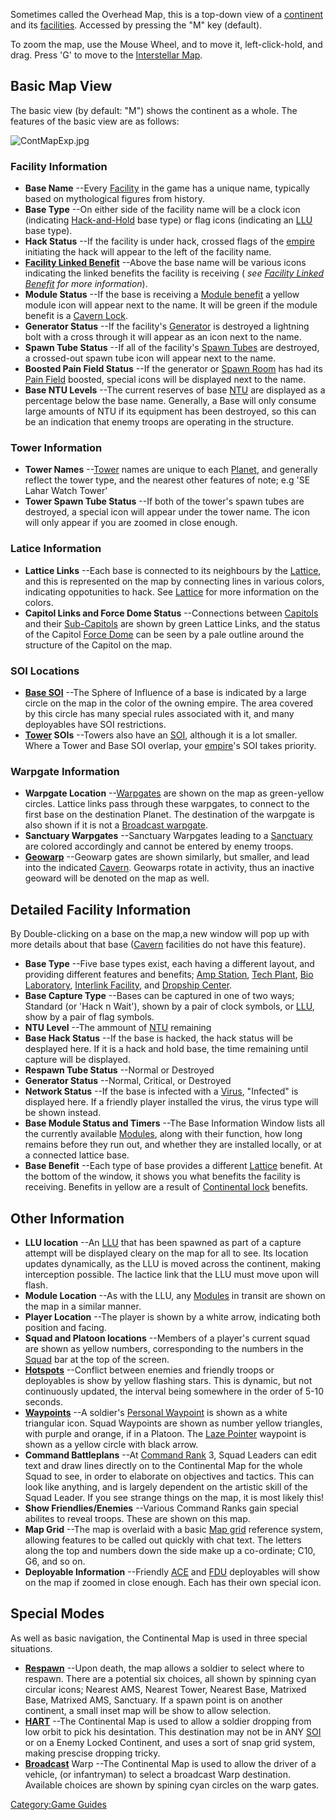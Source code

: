 Sometimes called the Overhead Map, this is a top-down view of a
[continent](continent "wikilink") and its
[facilities](facilities "wikilink"). Accessed by pressing the "M" key
(default).

To zoom the map, use the Mouse Wheel, and to move it, left-click-hold,
and drag. Press 'G' to move to the [Interstellar
Map](Interstellar_Map "wikilink").

## Basic Map View

The basic view (by default: "M") shows the continent as a whole. The
features of the basic view are as follows:

![](ContMapExp.jpg "ContMapExp.jpg")

### Facility Information

-   **Base Name** --Every [Facility](Facility "wikilink") in the game
    has a unique name, typically based on mythological figures from
    history.
-   **Base Type** --On either side of the facility name will be a clock
    icon (indicating [Hack-and-Hold](Hack-and-Hold "wikilink") base
    type) or flag icons (indicating an [LLU](LLU "wikilink") base type).
-   **Hack Status** --If the facility is under hack, crossed flags of
    the [empire](empire "wikilink") initiating the hack will appear to
    the left of the facility name.
-   **[Facility Linked Benefit](Facility_Linked_Benefit "wikilink")**
    --Above the base name will be various icons indicating the linked
    benefits the facility is receiving (<i> see [Facility Linked
    Benefit](Facility_Linked_Benefit "wikilink") for more
    information</i>).
-   **Module Status** --If the base is receiving a [Module
    benefit](Module_benefit "wikilink") a yellow module icon will appear
    next to the name. It will be green if the module benefit is a
    [Cavern Lock](Cavern_Lock "wikilink").
-   **Generator Status** --If the facility's
    [Generator](Generator "wikilink") is destroyed a lightning bolt with
    a cross through it will appear as an icon next to the name.
-   **Spawn Tube Status** --If all of the facility's [Spawn
    Tubes](Spawn_Tube "wikilink") are destroyed, a crossed-out spawn
    tube icon will appear next to the name.
-   **Boosted Pain Field Status** --If the generator or [Spawn
    Room](Spawn_Room "wikilink") has had its [Pain
    Field](Pain_Field "wikilink") boosted, special icons will be
    displayed next to the name.
-   **Base NTU Levels** --The current reserves of base
    [NTU](NTU "wikilink") are displayed as a percentage below the base
    name. Generally, a Base will only consume large amounts of NTU if
    its equipment has been destroyed, so this can be an indication that
    enemy troops are operating in the structure.

### Tower Information

-   **Tower Names** --[Tower](Tower "wikilink") names are unique to each
    [Planet](Planet "wikilink"), and generally reflect the tower type,
    and the nearest other features of note; e.g 'SE Lahar Watch Tower'
-   **Tower Spawn Tube Status** --If both of the tower's spawn tubes are
    destroyed, a special icon will appear under the tower name. The icon
    will only appear if you are zoomed in close enough.

### Latice Information

-   **Lattice Links** --Each base is connected to its neighbours by the
    [Lattice](Lattice "wikilink"), and this is represented on the map by
    connecting lines in various colors, indicating oppotunities to hack.
    See [Lattice](Lattice "wikilink") for more information on the
    colors.
-   **Capitol Links and Force Dome Status** --Connections between
    [Capitols](Capitol "wikilink") and their
    [Sub-Capitols](Sub-Capitol "wikilink") are shown by green Lattice
    Links, and the status of the Capitol [Force
    Dome](Force_Dome "wikilink") can be seen by a pale outline around
    the structure of the Capitol on the map.

### SOI Locations

-   **[Base SOI](SOI "wikilink")** --The Sphere of Influence of a base
    is indicated by a large circle on the map in the color of the owning
    empire. The area covered by this circle has many special rules
    associated with it, and many deployables have SOI restrictions.
-   **[Tower](Tower "wikilink") SOIs** --Towers also have an
    [SOI](SOI "wikilink"), although it is a lot smaller. Where a Tower
    and Base SOI overlap, your [empire](empire "wikilink")'s SOI takes
    priority.

### Warpgate Information

-   **Warpgate Location** --[Warpgates](Warpgate "wikilink") are shown
    on the map as green-yellow circles. Lattice links pass through these
    warpgates, to connect to the first base on the destination Planet.
    The destination of the warpgate is also shown if it is not a
    [Broadcast warpgate](Broadcast_warpgate "wikilink").
-   **Sanctuary Warpgates** --Sanctuary Warpgates leading to a
    [Sanctuary](Sanctuary "wikilink") are colored accordingly and cannot
    be entered by enemy troops.
-   **[Geowarp](Geowarp "wikilink")** --Geowarp gates are shown
    similarly, but smaller, and lead into the indicated
    [Cavern](Cavern "wikilink"). Geowarps rotate in activity, thus an
    inactive geoward will be denoted on the map as well.

## Detailed Facility Information

By Double-clicking on a base on the map,a new window will pop up with
more details about that base ([Cavern](Cavern "wikilink") facilities do
not have this feature).

-   **Base Type** --Five base types exist, each having a different
    layout, and providing different features and benefits; [Amp
    Station](Amp_Station "wikilink"), [Tech
    Plant](Tech_Plant "wikilink"), [Bio
    Laboratory](Bio_Laboratory "wikilink"), [Interlink
    Facility](Interlink_Facility "wikilink"), and [Dropship
    Center](Dropship_Center "wikilink").
-   **Base Capture Type** --Bases can be captured in one of two ways;
    Standard (or 'Hack n Wait'), shown by a pair of clock symbols, or
    [LLU](LLU "wikilink"), show by a pair of flag symbols.
-   **NTU Level** --The ammount of [NTU](NTU "wikilink") remaining
-   **Base Hack Status** --If the base is hacked, the hack status will
    be desplayed here. If it is a hack and hold base, the time remaining
    until capture will be displayed.
-   **Respawn Tube Status** --Normal or Destroyed
-   **Generator Status** --Normal, Critical, or Destroyed
-   **Network Status** --If the base is infected with a
    [Virus](Virus "wikilink"), "Infected" is displayed here. If a
    friendly player installed the virus, the virus type will be shown
    instead.
-   **Base Module Status and Timers** --The Base Information Window
    lists all the currently available [Modules](Modules "wikilink"),
    along with their function, how long remains before they run out, and
    whether they are installed locally, or at a connected lattice base.
-   **Base Benefit** --Each type of base provides a different
    [Lattice](Lattice "wikilink") benefit. At the bottom of the window,
    it shows you what benefits the facility is receiving. Benefits in
    yellow are a result of [Continental
    lock](Continental_lock "wikilink") benefits.

## Other Information

-   **LLU location** --An [LLU](LLU "wikilink") that has been spawned as
    part of a capture attempt will be displayed cleary on the map for
    all to see. Its location updates dynamically, as the LLU is moved
    across the continent, making interception possible. The lactice link
    that the LLU must move upon will flash.
-   **Module Location** --As with the LLU, any
    [Modules](Module "wikilink") in transit are shown on the map in a
    similar manner.
-   **Player Location** --The player is shown by a white arrow,
    indicating both position and facing.
-   **Squad and Platoon locations** --Members of a player's current
    squad are shown as yellow numbers, corresponding to the numbers in
    the [Squad](Squad "wikilink") bar at the top of the screen.
-   **[Hotspots](Hotspot "wikilink")** --Conflict between enemies and
    friendly troops or deployables is show by yellow flashing stars.
    This is dynamic, but not continuously updated, the interval being
    somewhere in the order of 5-10 seconds.
-   **[Waypoints](Waypoint "wikilink")** --A soldier's [Personal
    Waypoint](Personal_Waypoint "wikilink") is shown as a white
    triangular icon. Squad Waypoints are shown as number yellow
    triangles, with purple and orange, if in a Platoon. The [Laze
    Pointer](Laze_Pointer "wikilink") waypoint is shown as a yellow
    circle with black arrow.
-   **Command Battleplans** --At [Command Rank](Command_Rank "wikilink")
    3, Squad Leaders can edit text and draw lines directly on to the
    Continental Map for the whole Squad to see, in order to elaborate on
    objectives and tactics. This can look like anything, and is largely
    dependent on the artistic skill of the Squad Leader. If you see
    strange things on the map, it is most likely this!
-   **Show Friendlies/Enemies** --Various Command Ranks gain special
    abilites to reveal troops. These are shown on this map.
-   **Map Grid** --The map is overlaid with a basic [Map
    grid](Map_grid "wikilink") reference system, allowing features to be
    called out quickly with chat text. The letters along the top and
    numbers down the side make up a co-ordinate; C10, G6, and so on.
-   **Deployable Information** --Friendly [ACE](ACE "wikilink") and
    [FDU](FDU "wikilink") deployables will show on the map if zoomed in
    close enough. Each has their own special icon.

## Special Modes

As well as basic navigation, the Continental Map is used in three
special situations.

-   **[Respawn](Respawn "wikilink")** --Upon death, the map allows a
    soldier to select where to respawn. There are a potential six
    choices, all shown by spinning cyan circular icons; Nearest AMS,
    Nearest Tower, Nearest Base, Matrixed Base, Matrixed AMS, Sanctuary.
    If a spawn point is on another continent, a small inset map will be
    show to allow selection.
-   **[HART](HART "wikilink")** --The Continental Map is used to allow a
    soldier dropping from low orbit to pick his desintation. This
    destination may not be in ANY [SOI](SOI "wikilink") or on a Enemy
    Locked Continent, and uses a sort of snap grid system, making
    prescise dropping tricky.
-   **[Broadcast](Broadcast "wikilink")** Warp --The Continental Map is
    used to allow the driver of a vehicle, (or infantryman) to select a
    broadcast Warp destination. Available choices are shown by spining
    cyan circles on the warp gates.

[Category:Game Guides](Category:Game_Guides "wikilink")